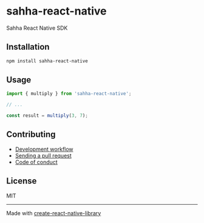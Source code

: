 # sahha-react-native

Sahha React Native SDK

## Installation

```sh
npm install sahha-react-native
```

## Usage

```js
import { multiply } from 'sahha-react-native';

// ...

const result = multiply(3, 7);
```

## Contributing

- [Development workflow](CONTRIBUTING.md#development-workflow)
- [Sending a pull request](CONTRIBUTING.md#sending-a-pull-request)
- [Code of conduct](CODE_OF_CONDUCT.md)

## License

MIT

---

Made with [create-react-native-library](https://github.com/callstack/react-native-builder-bob)
